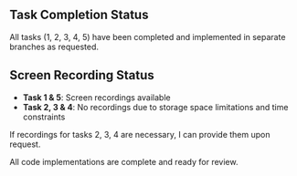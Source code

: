 ## Task Completion Status

All tasks (1, 2, 3, 4, 5) have been completed and implemented in separate branches as requested.

## Screen Recording Status

- **Task 1 & 5**: Screen recordings available
- **Task 2, 3 & 4**: No recordings due to storage space limitations and time constraints

If recordings for tasks 2, 3, 4 are necessary, I can provide them upon request.

All code implementations are complete and ready for review.
